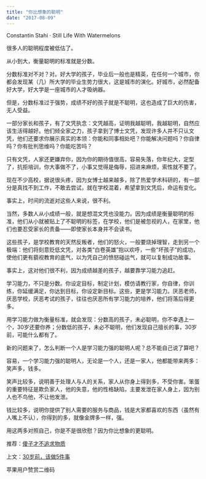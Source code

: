 ```yaml
---
title: "你比想象的聪明"
date: "2017-08-09"
---
```


Constantin Stahi · Still Life With Watermelons

很多人的聪明程度被低估了。

从小到大，衡量聪明的标准就是分数。

分数标准对不对？对。好大学的孩子，毕业后一般也是精英，在任何一个城市，你都会发现某（几）所大学的毕业生势力很大，这是城市的演化。好城市，必然配备好大学，好大学是一座城市的人才吸纳器。

但是，分数标准过于强势，成绩不好的孩子就是不聪明，这也造成了巨大的伤害，无人受益。

一部分家长和孩子，有了文凭执念：文凭越高，证明我越聪明，我越聪明，自然应该生活得越好。他们倾全家之力，孩子拿到了博士文凭，发现许多人并不只认文凭，他们还要求你展示真实的本领：你能和同事相处吧？你能解决问题吗？你自律吗？你有批判思维吗？你能吃苦吗？

只有文凭，人家还更嫌弃你，因为你的期待值很高，容易失落，你年纪大，定型了，抗拒培训，你大事做不了，小事又觉得是侮辱，招进来麻烦，索性就不要了。

现在不少高校，据说很头疼，因为女博士越来越多，除了热爱学术科研的，有一部分是真找不到工作，不敢去尝试，就在学校混着，希望拿到文凭后，命运有变化。

事实上，时间的流逝对这些人来说，很不利。

当然，多数人从小成绩一般，就是想混文凭也没能力。因为成绩是衡量聪明的标准，他们从小就被贴上了不聪明的标签，在学校，他们是被忽视的人，在家里，他们也要忍受家长的责备——即使家长本身并不会读书。

这些孩子，是学校教育的天然反叛者，他们的怒火，一般要烧掉理智，走到另一个极端：他们将刻意贬低文凭，对各类“白卷英雄”抱以欢呼，一些“坏孩子”的成功，使他们更有藐视教育的底气，以为凭自己的愤怒碰运气，就可以复制成功故事。

事实上，这对他们很不利，因为成绩越差的孩子，越要靠学习能力追赶。

学习能力，不只是分数。你设定目标，制定计划，模仿请教行家，你自律，你训练，你延缓满足，你达到目标，你设定新目标。这些，更是学习能力。厌恶老师，厌恶学校，厌恶考试的孩子，往往也厌恶所有学习能力的培养，他们将落后得更多。

用学习能力做为衡量标准，就会发现：分数高的孩子，未必聪明，你不幸遇上一个，30岁还要你养；分数低的孩子，未必不聪明，他们发现自己擅长的事，30岁前，可能什么都有了。

新的问题来了，怎么判断一个人是学习能力强的聪明人呢？总不能自己说了算吧？

容易，一个学习能力强的聪明人，无论是一个人，还是一家人，他都能带来两多：笑声多，钱多。

笑声比较多，说明善于处理人与人的关系，家人从你身上得到多，不受你害。笨蛋的重要特征是欺负家人，他的失意，他的性格缺陷，主要发泄在家人身上，因为别人也不鸟他，不让他发泄。

钱比较多，说明你提供了别人需要的服务与商品，钱是大家都喜欢的东西（虽然有人嘴上不认），你得到的多，就像金牌多一样，强。

用这两多对照自己，你是不是很欣慰？因为你比想象的更聪明。

推荐：[傻子才不追求物质](http://mp.weixin.qq.com/s?__biz=MjM5NDU0Mjk2MQ==&mid=2651623334&idx=1&sn=43d9a6c1c2456875efb323a123b81a23&chksm=bd7e0bb88a0982aea498ddd2605366f9ebab70b49aa1b38dda6e4d1438f4828d12651ac08cb6&scene=21#wechat_redirect)

上文：[30岁前，该做5件事](http://mp.weixin.qq.com/s?__biz=MjM5NDU0Mjk2MQ==&mid=2651623341&idx=1&sn=32a6dd62551df701984cfc18c57ffda4&chksm=bd7e0bb38a0982a585710c302c4141b68fc24764c6643b96ca003edd70092436583a7bdbd57d&scene=21#wechat_redirect)

苹果用户赞赏二维码
